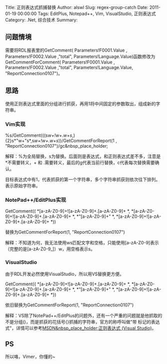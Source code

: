 Title: 正则表达式抓捕替换
Author: alswl
Slug: regex-group-catch
Date: 2011-01-19 00:00:00
Tags: EditPlus, Notepad++, Vim, VisualStudio, 正则表达式
Category: .Net, 综合技术
Summary: 

## 问题情境

需要将RDL报表里的GetComment( Parameters!F0001.Value , Parameters!F0002.Value
,"total", Parameters!Language.Value)函数修改为GetCommentForComment(
Parameters!F0001.Value , Parameters!F0002.Value ,"total",
Parameters!Language.Value, "ReportConnection0107")。

## 思路

使用正则表达式里面的分组进行抓获，再用1将中间固定的参数取出，组成新的字符串。

### Vim实现

%s/GetComment(((s*w+!w+.w+s*,){2}s*"w+"s*,s*w+!w+.w+s*))/GetCommentForReport(1
, "ReportConnection0107")/gc&nbsp_place_holder;

解释：%为全局替换，s为替换。后面则是表达式，和正则表达式差不多，注意是*不需要转义，+ 和 .需要转义，最后的g代表当前行替换，c代表每次替换需要确认。

目标表达式中有1，代表抓获的第一个字符串，多个字符串抓获则依次往下排列。 表示原始字符串。

### NotePad++/EditPlus实现

GetComment(( *[a-zA-Z0-9]+![a-zA-Z0-9]+.[a-zA-Z0-9]+ *,
*[a-zA-Z0-9]+![a-zA-Z0-9]+.[a-zA-Z0-9]+ *, *"[a-zA-Z0-9]+" *,
*[a-zA-Z0-9]+![a-zA-Z0-9]+.[a-zA-Z0-9]+ *))

替换为GetCommentForReport(1, "ReportConnection0107")

解释：不知道为何，我无法使用ws匹配文字和空格，只能使用[a-zA-Z0-9]表示（完整的是[a-zA-Z0-9_]）w，用空格表示s。

### VisualStudio

由于RDL开发必然使用VisualStudio，所以用VS替换更方便。

GetComment({ *[a-zA-Z0-9]+![a-zA-Z0-9]+.[a-zA-Z0-9]+ *,
*[a-zA-Z0-9]+![a-zA-Z0-9]+.[a-zA-Z0-9]+ *, *"[a-zA-Z0-9]+" *,
*[a-zA-Z0-9]+![a-zA-Z0-9]+.[a-zA-Z0-9]+ *})

依旧替换为GetCommentForReport(1, "ReportConnection0107")

解释：VS除了NotePad++/EditPlus的问题外，还有一个严重的问题就是他抓取的不是分组()，而是抓获的花括号{}抓捕的字符串，官方的称呼叫做"带
标记的表达式"，详情可以参考[MSDN&nbsp_place_holder;正则表达式 (Visual
Studio)](http://msdn.microsoft.com/zh-cn/library/2k3te2cs.aspx)。

## PS

所以咯，Vimer，你懂的~

